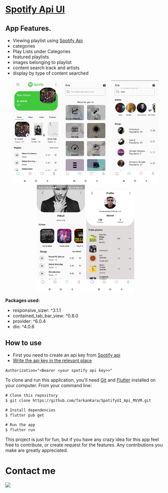 # [Spotify Api UI](https://www.figma.com/file/G6y7N6LQX84auDjNqBFKay/Spotify-Redesign)

## App Features.
- Viewing playlist using [Spotify Api](https://developer.spotify.com/)
- categories
- Play Lists under Categories
- featured playlists
- images belonging to playlist
- content search track and artists
- display by type of content searched

<p align="center">
<img src="screenshots/homePage.jpg" width="30%">
<img src="screenshots/searchPage1.jpg" width="30%">
<img src="screenshots/searchPage2.jpg" width="30%">
<img src="screenshots/artistsPage.jpg" width="30%">
<img src="screenshots/profilePage.jpg" width="30%">
</p>

**Packages used:**
 - responsive_sizer: ^3.1.1
 - contained_tab_bar_view: ^0.8.0
 - provider: ^6.0.4
 - dio: ^4.0.6

 ## How to use
 - First you need to create an api key from [Spotify api](https://developer.spotify.com/console/)
 - [Write the api key in the relevant place](https://github.com/TarkanKara/SpotifyUI_Api_MVVM/blob/master/lib/base/dio_client.dart) 

 ```
Authorization="<Bearer <your spotify api key>>"
```
To clone and run this application, you'll need [Git](https://git-scm.com/downloads) and [Flutter](https://flutter.dev/docs/get-started/install) installed on your computer. From your command line:

```
# Clone this repository
$ git clone https://github.com/TarkanKara/SpotifyUI_Api_MVVM.git
```

```
# Install dependencies
$ flutter pub get
```

```
# Run the app
$ flutter run
```
This project is just for fun, but if you have any crazy idea for this app feel free to contribute, or create request for the features. Any contributions you make are greatly appreciated.

# Contact me
<a href="https://www.linkedin.com/in/ansh-rathod-478a81210/">
<img src="https://www.linkedin.com/in/tarkan-kara-999326176/"/>
</a>


